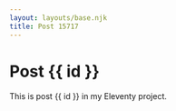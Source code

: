 ```yaml
---
layout: layouts/base.njk
title: Post 15717
---
```


# Post {{ id }}

This is post {{ id }} in my Eleventy project.
